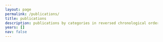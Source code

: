 ```yaml
---
layout: page
permalink: /publications/
title: publications
description: publications by categories in reversed chronological order. generated by jekyll-scholar.
years: []
nav: false
---
```

<!-- _pages/publications.md 
<div class="publications">

{%- for y in page.years %}
  <h2 class="year">{{y}}</h2>
  {% bibliography -f papers -q @*[year={{y}}]* %}
{% endfor %}

</div>
-->
